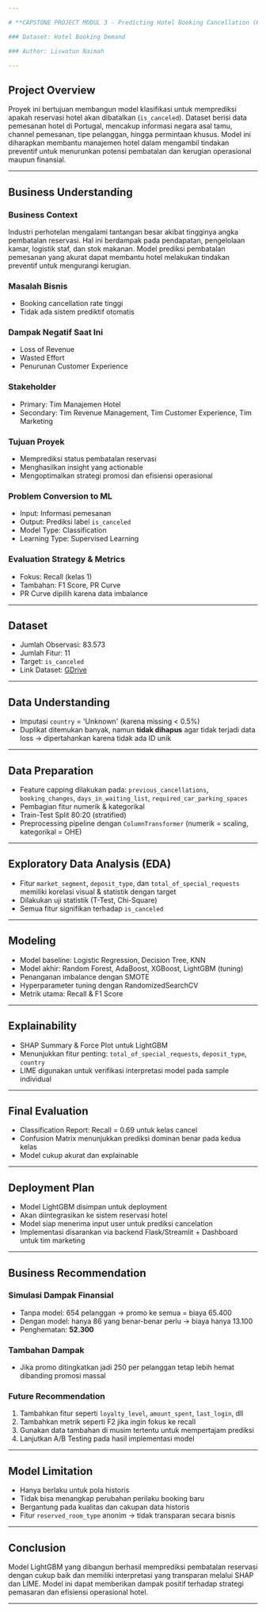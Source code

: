 ```yaml
---

# **CAPSTONE PROJECT MODUL 3 - Predicting Hotel Booking Cancellation (Klasifikasi)**

### Dataset: Hotel Booking Demand

### Author: Liswatun Naimah

---
```


## Project Overview

Proyek ini bertujuan membangun model klasifikasi untuk memprediksi apakah reservasi hotel akan dibatalkan (`is_canceled`). Dataset berisi data pemesanan hotel di Portugal, mencakup informasi negara asal tamu, channel pemesanan, tipe pelanggan, hingga permintaan khusus. Model ini diharapkan membantu manajemen hotel dalam mengambil tindakan preventif untuk menurunkan potensi pembatalan dan kerugian operasional maupun finansial.

---

## Business Understanding

### Business Context

Industri perhotelan mengalami tantangan besar akibat tingginya angka pembatalan reservasi. Hal ini berdampak pada pendapatan, pengelolaan kamar, logistik staf, dan stok makanan. Model prediksi pembatalan pemesanan yang akurat dapat membantu hotel melakukan tindakan preventif untuk mengurangi kerugian.

### Masalah Bisnis

* Booking cancellation rate tinggi
* Tidak ada sistem prediktif otomatis

### Dampak Negatif Saat Ini

* Loss of Revenue
* Wasted Effort
* Penurunan Customer Experience

### Stakeholder

* Primary: Tim Manajemen Hotel
* Secondary: Tim Revenue Management, Tim Customer Experience, Tim Marketing

### Tujuan Proyek

* Memprediksi status pembatalan reservasi
* Menghasilkan insight yang actionable
* Mengoptimalkan strategi promosi dan efisiensi operasional

### Problem Conversion to ML

* Input: Informasi pemesanan
* Output: Prediksi label `is_canceled`
* Model Type: Classification
* Learning Type: Supervised Learning

### Evaluation Strategy & Metrics

* Fokus: Recall (kelas 1)
* Tambahan: F1 Score, PR Curve
* PR Curve dipilih karena data imbalance

---

## Dataset

* Jumlah Observasi: 83.573
* Jumlah Fitur: 11
* Target: `is_canceled`
* Link Dataset: [GDrive](https://drive.google.com/file/d/1YGCuluHZC8PvNAXNXF4ymu1jM6ejHSJv/view?usp=drive_link)

---

## Data Understanding

* Imputasi `country` = 'Unknown' (karena missing < 0.5%)
* Duplikat ditemukan banyak, namun **tidak dihapus** agar tidak terjadi data loss → dipertahankan karena tidak ada ID unik

---

## Data Preparation

* Feature capping dilakukan pada: `previous_cancellations`, `booking_changes`, `days_in_waiting_list`, `required_car_parking_spaces`
* Pembagian fitur numerik & kategorikal
* Train-Test Split 80:20 (stratified)
* Preprocessing pipeline dengan `ColumnTransformer` (numerik = scaling, kategorikal = OHE)

---

## Exploratory Data Analysis (EDA)

* Fitur `market_segment`, `deposit_type`, dan `total_of_special_requests` memiliki korelasi visual & statistik dengan target
* Dilakukan uji statistik (T-Test, Chi-Square)
* Semua fitur signifikan terhadap `is_canceled`

---

## Modeling

* Model baseline: Logistic Regression, Decision Tree, KNN
* Model akhir: Random Forest, AdaBoost, XGBoost, LightGBM (tuning)
* Penanganan imbalance dengan SMOTE
* Hyperparameter tuning dengan RandomizedSearchCV
* Metrik utama: Recall & F1 Score

---

## Explainability

* SHAP Summary & Force Plot untuk LightGBM
* Menunjukkan fitur penting: `total_of_special_requests`, `deposit_type`, `country`
* LIME digunakan untuk verifikasi interpretasi model pada sample individual

---

## Final Evaluation

* Classification Report: Recall = 0.69 untuk kelas cancel
* Confusion Matrix menunjukkan prediksi dominan benar pada kedua kelas
* Model cukup akurat dan explainable

---

## Deployment Plan

* Model LightGBM disimpan untuk deployment
* Akan diintegrasikan ke sistem reservasi hotel
* Model siap menerima input user untuk prediksi cancelation
* Implementasi disarankan via backend Flask/Streamlit + Dashboard untuk tim marketing

---

## Business Recommendation

### Simulasi Dampak Finansial

* Tanpa model: 654 pelanggan → promo ke semua = biaya 65.400
* Dengan model: hanya 86 yang benar-benar perlu → biaya hanya 13.100
* Penghematan: **52.300**

### Tambahan Dampak

* Jika promo ditingkatkan jadi 250 per pelanggan tetap lebih hemat dibanding promosi massal

### Future Recommendation

1. Tambahkan fitur seperti `loyalty_level`, `amount_spent`, `last_login`, dll
2. Tambahkan metrik seperti F2 jika ingin fokus ke recall
3. Gunakan data tambahan di musim tertentu untuk mempertajam prediksi
4. Lanjutkan A/B Testing pada hasil implementasi model

---

## Model Limitation

* Hanya berlaku untuk pola historis
* Tidak bisa menangkap perubahan perilaku booking baru
* Bergantung pada kualitas dan cakupan data historis
* Fitur `reserved_room_type` anonim → tidak transparan secara bisnis

---

## Conclusion

Model LightGBM yang dibangun berhasil memprediksi pembatalan reservasi dengan cukup baik dan memiliki interpretasi yang transparan melalui SHAP dan LIME. Model ini dapat memberikan dampak positif terhadap strategi pemasaran dan efisiensi operasional hotel.

---

